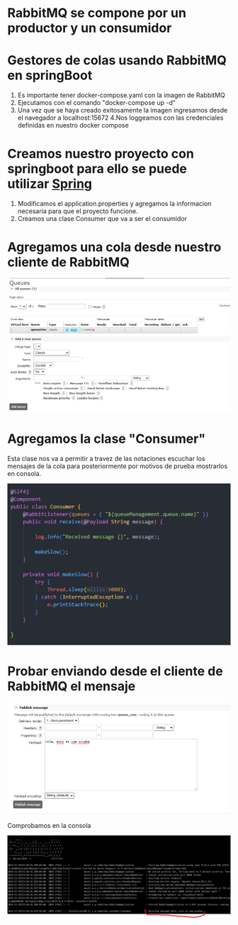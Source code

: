 # RabbitMQ se compone por un productor y un consumidor

# Gestores de colas usando RabbitMQ en springBoot


1. Es importante tener docker-compose.yaml con la imagen de RabbitMQ
2. Ejecutamos con el comando "docker-compose up -d"
3. Una vez que se haya creado exitosamente la imagen ingresamos desde el navegador a localhost:15672
4.Nos loggeamos con las credenciales definidas en nuestro docker compose

# Creamos nuestro proyecto con springboot para ello se puede utilizar [Spring](https://start.spring.io/)

1. Modificamos el application.properties y agregamos la informacion necesaria para que el proyecto funcione.
2. Creamos una clase Consumer que va a ser el consumidor


# Agregamos una cola desde nuestro cliente de RabbitMQ

![creacion de cola](../images/image-2.png)


# Agregamos la clase "Consumer"

Esta clase nos va a permitir a travez de las notaciones escuchar los mensajes de la cola
para posteriormente por motivos de prueba mostrarlos en consola.

![consumer](../images/image-3.png)

# Probar enviando desde el cliente de RabbitMQ el mensaje

![Envio de mensaje](../images/image-1.png)

Comprobamos en la consola

![recibido](../images/image-4.png)